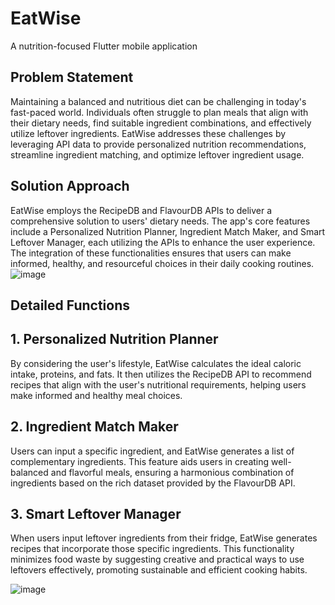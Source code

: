 # EatWise
A nutrition-focused Flutter mobile application

## Problem Statement
Maintaining a balanced and nutritious diet can be challenging in today's fast-paced world. Individuals often struggle to plan meals that align with their dietary needs, find suitable ingredient combinations, and effectively utilize leftover ingredients. EatWise addresses these challenges by leveraging API data to provide personalized nutrition recommendations, streamline ingredient matching, and optimize leftover ingredient usage.

## Solution Approach
EatWise employs the RecipeDB and FlavourDB APIs to deliver a comprehensive solution to users' dietary needs. The app's core features include a Personalized Nutrition Planner, Ingredient Match Maker, and Smart Leftover Manager, each utilizing the APIs to enhance the user experience. The integration of these functionalities ensures that users can make informed, healthy, and resourceful choices in their daily cooking routines.
![image](https://github.com/MonaTheDon/EatWise/assets/104318895/bfe7e356-bbb3-43d4-99c0-7001f0fcb43e)


## Detailed Functions
## 1. Personalized Nutrition Planner
 By considering the user's lifestyle, EatWise calculates the ideal caloric intake, proteins, and fats. It then utilizes the RecipeDB API to recommend recipes that align with the user's nutritional requirements, helping users make informed and healthy meal choices.
## 2. Ingredient Match Maker
Users can input a specific ingredient, and EatWise generates a list of complementary ingredients. This feature aids users in creating well-balanced and flavorful meals, ensuring a harmonious combination of ingredients based on the rich dataset provided by the FlavourDB API.
## 3. Smart Leftover Manager
When users input leftover ingredients from their fridge, EatWise generates recipes that incorporate those specific ingredients. This functionality minimizes food waste by suggesting creative and practical ways to use leftovers effectively, promoting sustainable and efficient cooking habits.

![image](https://github.com/MonaTheDon/EatWise/assets/104318895/4e70f532-1f92-4081-a215-73f624ac2759)


